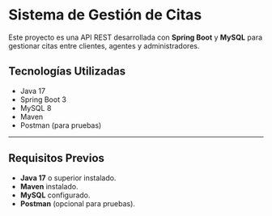 # Sistema de Gestión de Citas

Este proyecto es una API REST desarrollada con **Spring Boot** y **MySQL** para gestionar citas entre clientes, agentes y administradores.

## **Tecnologías Utilizadas**
- Java 17
- Spring Boot 3
- MySQL 8
- Maven
- Postman (para pruebas)

---

## **Requisitos Previos**
- **Java 17** o superior instalado.
- **Maven** instalado.
- **MySQL** configurado.
- **Postman** (opcional para pruebas).
